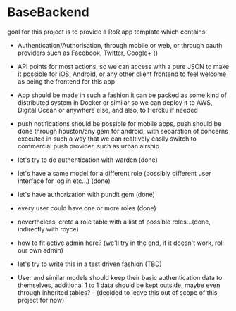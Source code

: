 BaseBackend
===========

goal for this project is to provide a RoR app template which contains:

- Authentication/Authorisation, through mobile or web, or through oauth providers such as Facebook, Twitter, Google+ ()


- API points for most actions, so we can access with a pure JSON to make it possible for iOS, Android, or any other client frontend to feel welcome as being the frontend for this app

- App should be made in such a fashion it can be packed as some kind of distributed system in Docker or similar so we can deploy it to AWS, Digital Ocean or anywhere else, and also, to Heroku if needed

- push notifications should be possible for mobile apps, push should be done through houston/any gem for android, with separation of concerns executed in such a way that we can realtively easily switch to commercial push provider, such as urban airship

- let's try to do authentication with warden (done)

- let's have a same model for a different role (possibly different user interface for log in etc...) (done)

- let's have authorization with pundit gem (done)

- every user could have one or more roles (done)

- nevertheless, crete a role table with a list of possible roles...(done, indirectly with royce)

- how to fit active admin here? (we'll try in the end, if it doesn't work, roll our own admin)

- let's try to write this in a test driven fashion (TBD)

- User and similar models should keep their basic authentication data to themselves, additional 1 to 1 data should be kept outside, maybe even through inherited tables? - (decided to leave this out of scope of this project for now)



